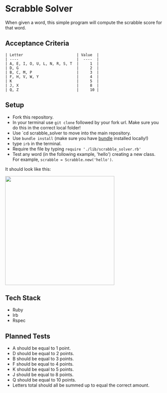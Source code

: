 Scrabble Solver
===

When given a word, this simple program will compute the scrabble score for that word.


Acceptance Criteria
---

```
| Letter                        | Value  |
| ----                          |  ----  |
| A, E, I, O, U, L, N, R, S, T  |     1  |
| D, G                          |     2  |
| B, C, M, P                    |     3  |
| F, H, V, W, Y                 |     4  |
| K                             |     5  |
| J, X                          |     8  |
| Q, Z                          |     10 |
```


Setup
---

- Fork this repository.
- In your terminal use `git clone` followed by your fork url. Make sure you do this in the correct local folder!
- Use `cd scrabble_solver to move into the main repository.
- Use `bundle install` (make sure you have [bundle](https://github.com/rubygems/bundler) installed locally!)
- type `irb` in the terminal.
- Require the file by typing `require './lib/scrabble_solver.rb'`
- Test any word (in the following example, 'hello') creating a new class. For example, `scrabble = Scrabble.new('hello')`.

It should look like this:

<div><img src="https://i.imgur.com/6N8Pl47.png" width="350"></div>


Tech Stack
---

- Ruby
- Irb
- Rspec


Planned Tests
---

- A should be equal to 1 point.
- D should be equal to 2 points.
- B should be equal to 3 points.
- F should be equal to 4 points.
- K should be equal to 5 points.
- J should be equal to 8 points.
- Q should be equal to 10 points.
- Letters total should all be summed up to equal the correct amount.